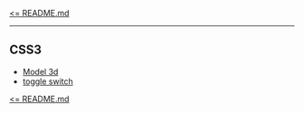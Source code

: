 [<= README.md](/README.md)

---

## CSS3

- [Model 3d](https://github.com/born-kes/furniture-model3d-reactjs)
- [toggle switch](https://github.com/born-kes/mode-toggle)

[<= README.md](/README.md)